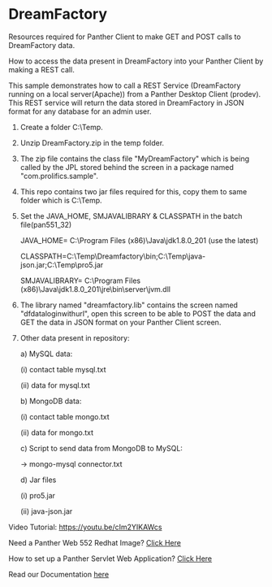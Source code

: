 # DreamFactory
Resources required for Panther Client to make GET and POST calls to DreamFactory data.

How to access the data present in DreamFactory into your Panther Client by making a REST call.


This sample demonstrates how to call a REST Service (DreamFactory running on a local server(Apache)) from a Panther Desktop Client (prodev). This REST service will return the data stored in DreamFactory in JSON format  for any database for an admin user.

1) Create a folder C:\Temp.

2) Unzip DreamFactory.zip in the temp folder.

3) The zip file contains the class file "MyDreamFactory" which is being called by the JPL stored behind the screen in a package named "com.prolifics.sample".

4) This repo contains two jar files required for this, copy them to same folder which is C:\Temp.

5) Set the JAVA_HOME, SMJAVALIBRARY & CLASSPATH in the batch file(pan551_32)

      JAVA_HOME= C:\Program Files (x86)\Java\jdk1.8.0_201 (use the latest)
      
      CLASSPATH=C:\Temp\Dreamfactory\bin;C:\Temp\java-json.jar;C:\Temp\pro5.jar
      
      SMJAVALIBRARY= C:\Program Files (x86)\Java\jdk1.8.0_201\jre\bin\server\jvm.dll
      
6) The library named "dreamfactory.lib" contains the screen named "dfdataloginwithurl", open this screen to be able to POST the data and GET the data in JSON format on your Panther Client screen.

7) Other data present in repository:

    a) MySQL data:
    
      (i) contact table mysql.txt
      
      (ii) data for mysql.txt
      
    b) MongoDB data:
    
      (i) contact table mongo.txt
      
      (ii) data for mongo.txt
      
    c) Script to send data from MongoDB to MySQL:
    
      -> mongo-mysql connector.txt
      
    d) Jar files
    
      (i) pro5.jar
      
      (ii) java-json.jar

Video Tutorial: https://youtu.be/cIm2YIKAWcs

Need a Panther Web 552 Redhat Image? [Click Here](https://hub.docker.com/r/prolificspanther/pantherweb "Named link title") 

How to set up a Panther Servlet Web Application? [Click Here](https://github.com/ProlificsPanther/PantherWeb/releases "Named link title")

Read our Documentation [here](https://docs.prolifics.com)
